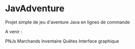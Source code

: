 # JavAdventure
Projet simple de jeu d'aventure Java en lignes de commande

A venir :

PNJs
Marchands
Inventaire
Quêtes
Interface graphique
